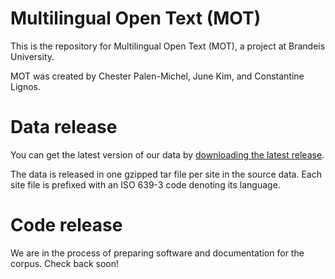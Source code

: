 # Multilingual Open Text (MOT)
This is the repository for Multilingual Open Text (MOT), a project at Brandeis University. 

MOT was created by Chester Palen-Michel, June Kim, and Constantine Lignos.


# Data release

You can get the latest version of our data by
[downloading the latest release](https://github.com/bltlab/mot/releases/latest).

The data is released in one gzipped tar file per site in the source data.
Each site file is prefixed with an ISO 639-3 code denoting its language.


# Code release

We are in the process of preparing software and documentation for the corpus.
Check back soon!
